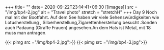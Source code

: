 +++
title= ""
date= 2020-09-22T23:14:41+06:30
[[images]]
  src  = "/img/bp4-2.jpg"
  alt  = "Travel photo"
  stretch = "stretchH"
+++
Day 9 
Noch mal mit der Bootfahrt.
Auf dem See haben wir viele Sehenswürdigkeiten wie Lotusherstellung , Silberherstellung,Zigarettenherstellung besucht .Sonden auch Padaung (Giraffe Frauen) angesehen.An dem Hals ist Metal, mit 18 muss man  antragen.
<!--more-->

{{< pimg src ="/img/bp4-2.jpg">}}
{{< pimg src ="/img/bp4-3.jpg">}}